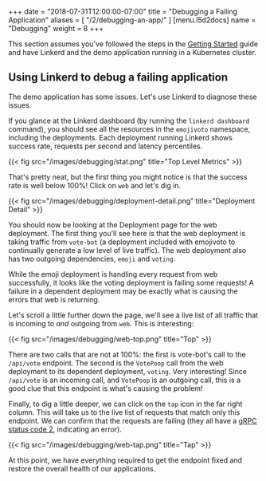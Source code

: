 +++
date = "2018-07-31T12:00:00-07:00"
title = "Debugging a Failing Application"
aliases = [
  "/2/debugging-an-app/"
]
[menu.l5d2docs]
  name = "Debugging"
  weight = 8
+++

This section assumes you've followed the steps in the
[Getting Started](../getting-started) guide and have Linkerd and the demo
application running in a Kubernetes cluster.

## Using Linkerd to debug a failing application

The demo application has some issues. Let's use Linkerd to diagnose these
issues.

If you glance at the Linkerd dashboard (by running the `linkerd dashboard`
command), you should see all the resources in the `emojivoto` namespace,
including the deployments. Each deployment running Linkerd shows success rate,
requests per second and latency percentiles.

{{< fig src="/images/debugging/stat.png" title="Top Level Metrics" >}}

That's pretty neat, but the first thing you might notice is that the success
rate is well below 100%! Click on `web` and let's dig in.

{{< fig src="/images/debugging/deployment-detail.png" title="Deployment Detail" >}}

You should now be looking at the Deployment page for the web deployment. The first
thing you'll see here is that the web deployment is taking traffic from `vote-bot`
(a deployment included with emojivoto to continually generate a low level of
live traffic). The web deployment also has two outgoing dependencies, `emoji`
and `voting`.

While the emoji deployment is handling every request from web successfully, it
looks like the voting deployment is failing some requests! A failure in a dependent
deployment may be exactly what is causing the errors that web is returning.

Let's scroll a little further down the page, we'll see a live list of all
traffic that is incoming to *and* outgoing from `web`. This is interesting:

{{< fig src="/images/debugging/web-top.png" title="Top" >}}

There are two calls that are not at 100%: the first is vote-bot's call to the
`/api/vote` endpoint. The second is the `VotePoop` call from the web deployment to
its dependent deployment, `voting`. Very interesting! Since `/api/vote` is an
incoming call, and `VotePoop` is an outgoing call, this is a good clue that this
endpoint is what's causing the problem!

Finally, to dig a little deeper, we can click on the `tap` icon in the far right
column. This will take us to the live list of requests that match only this
endpoint. We can confirm that the requests are failing (they all have a
[gRPC status code 2](https://godoc.org/google.golang.org/grpc/codes#Code),
indicating an error).

{{< fig src="/images/debugging/web-tap.png" title="Tap" >}}

At this point, we have everything required to get the endpoint fixed and restore
the overall health of our applications.

